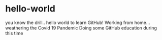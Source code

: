 # hello-world
you know the drill.. hello world to learn GitHub! 
Working from home... weathering the Covid 19 Pandemic
Doing some GitHub education during this time 
